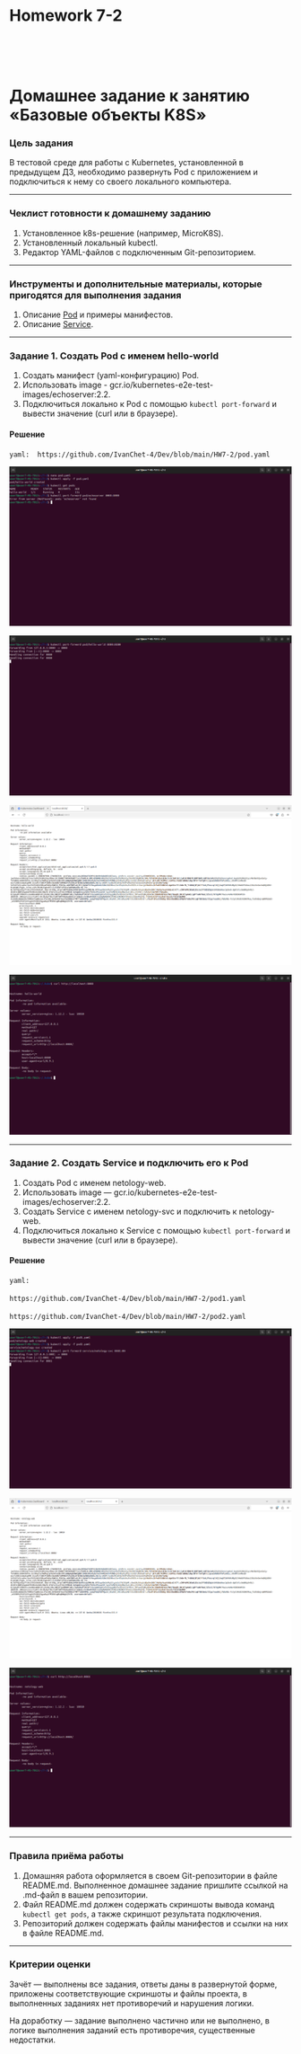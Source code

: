 <h1>Homework 7-2 </h1> <br>
<br>
<br>



# Домашнее задание к занятию «Базовые объекты K8S»

### Цель задания

В тестовой среде для работы с Kubernetes, установленной в предыдущем ДЗ, необходимо развернуть Pod с приложением и подключиться к нему со своего локального компьютера. 

------

### Чеклист готовности к домашнему заданию

1. Установленное k8s-решение (например, MicroK8S).
2. Установленный локальный kubectl.
3. Редактор YAML-файлов с подключенным Git-репозиторием.

------

### Инструменты и дополнительные материалы, которые пригодятся для выполнения задания

1. Описание [Pod](https://kubernetes.io/docs/concepts/workloads/pods/) и примеры манифестов.
2. Описание [Service](https://kubernetes.io/docs/concepts/services-networking/service/).

------

### Задание 1. Создать Pod с именем hello-world

1. Создать манифест (yaml-конфигурацию) Pod.
2. Использовать image - gcr.io/kubernetes-e2e-test-images/echoserver:2.2.
3. Подключиться локально к Pod с помощью `kubectl port-forward` и вывести значение (curl или в браузере).

<h4>Решение</h4>

```
yaml:  https://github.com/IvanChet-4/Dev/blob/main/HW7-2/pod.yaml
```

![](https://github.com/IvanChet-4/Dev/blob/main/images/Homework%207-2/1-1.png)

![](https://github.com/IvanChet-4/Dev/blob/main/images/Homework%207-2/1-2.png)

![](https://github.com/IvanChet-4/Dev/blob/main/images/Homework%207-2/1-3.png)

![](https://github.com/IvanChet-4/Dev/blob/main/images/Homework%207-2/1-4.png)

------

### Задание 2. Создать Service и подключить его к Pod

1. Создать Pod с именем netology-web.
2. Использовать image — gcr.io/kubernetes-e2e-test-images/echoserver:2.2.
3. Создать Service с именем netology-svc и подключить к netology-web.
4. Подключиться локально к Service с помощью `kubectl port-forward` и вывести значение (curl или в браузере).

<h4>Решение</h4>

```
yaml:  

https://github.com/IvanChet-4/Dev/blob/main/HW7-2/pod1.yaml

https://github.com/IvanChet-4/Dev/blob/main/HW7-2/pod2.yaml
```

![](https://github.com/IvanChet-4/Dev/blob/main/images/Homework%207-2/2-1.png)

![](https://github.com/IvanChet-4/Dev/blob/main/images/Homework%207-2/2-2.png)

![](https://github.com/IvanChet-4/Dev/blob/main/images/Homework%207-2/2-3.png)

------

### Правила приёма работы

1. Домашняя работа оформляется в своем Git-репозитории в файле README.md. Выполненное домашнее задание пришлите ссылкой на .md-файл в вашем репозитории.
2. Файл README.md должен содержать скриншоты вывода команд `kubectl get pods`, а также скриншот результата подключения.
3. Репозиторий должен содержать файлы манифестов и ссылки на них в файле README.md.

------

### Критерии оценки
Зачёт — выполнены все задания, ответы даны в развернутой форме, приложены соответствующие скриншоты и файлы проекта, в выполненных заданиях нет противоречий и нарушения логики.

На доработку — задание выполнено частично или не выполнено, в логике выполнения заданий есть противоречия, существенные недостатки.

